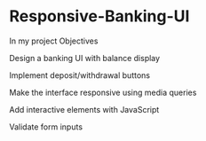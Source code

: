 # Responsive-Banking-UI
In my project Objectives 

Design a banking UI with balance display

Implement deposit/withdrawal buttons

Make the interface responsive using media queries

Add interactive elements with JavaScript

Validate form inputs
